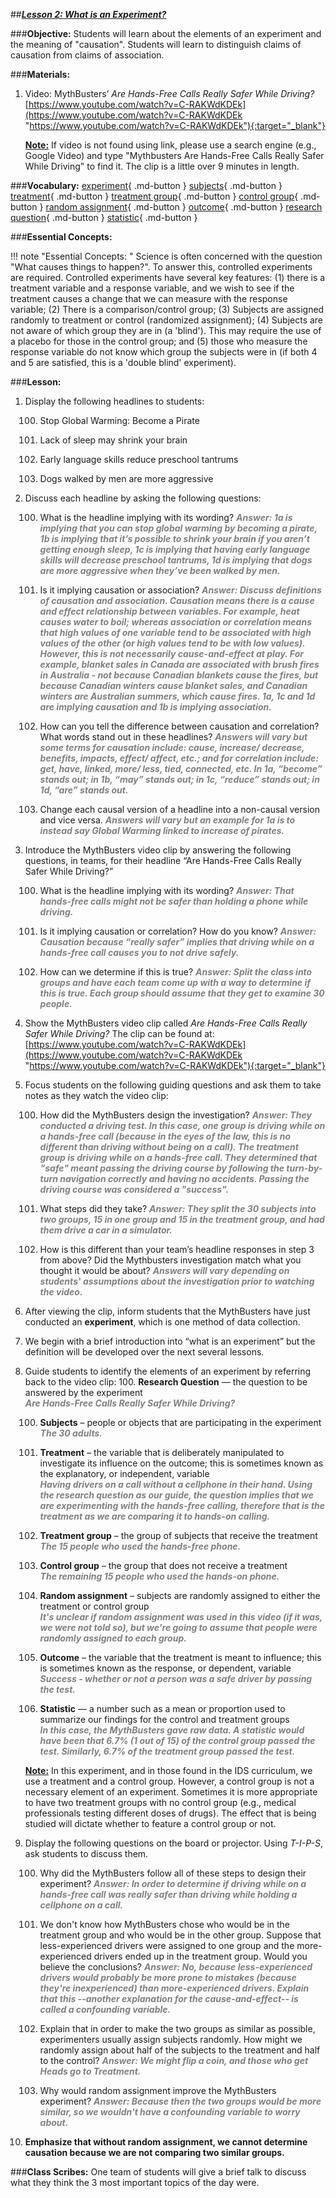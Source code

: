 ##***<u>Lesson 2: What is an Experiment?</u>***

###**Objective:**
Students will learn about the elements of an experiment and the meaning of "causation". Students will
learn to distinguish claims of causation from claims of association.

###**Materials:**
1. Video: MythBusters’ *Are Hands-Free Calls Really Safer While Driving?* <br> [https://www.youtube.com/watch?v=C-RAKWdKDEk](https://www.youtube.com/watch?v=C-RAKWdKDEk "https://www.youtube.com/watch?v=C-RAKWdKDEk"){:target="_blank"}

    **<u>Note:</u>** If video is not found using link, please use a search engine (e.g., Google Video) and type "Mythbusters Are Hands-Free Calls Really Safer While Driving" to find it. The clip is a little over 9 minutes in length.

###**Vocabulary:**
[experiment](../../vocabulary/unit3/#experiment "one method of data collection; something that can be repeated that has a set of possible results"){ .md-button }
[subjects](../../vocabulary/unit3/#subjects "people or objects that are participating in the experiment"){ .md-button }
[treatment](../../vocabulary/unit3/#treatment "the variable that is deliberately manipulated to investigate its influence on the outcome; this is sometimes known as the explanatory, or independent, variable "){ .md-button }
[treatment group](../../vocabulary/unit3/#treatment-group "the group of subjects that receive the treatment"){ .md-button }
[control group](../../vocabulary/unit3/#control-group "the group that does not receive a treatment"){ .md-button }
[random assignment](../../vocabulary/unit3/#random-assignment "subjects are randomly assigned to either the treatment or control group"){ .md-button }
[outcome](../../vocabulary/unit3/#outcome "the variable that the treatment is meant to influence; this is sometimes known as the response, or dependent, variable"){ .md-button }
[research question](../../vocabulary/unit3/#research-question "the question to be answered by the experiment"){ .md-button }
[statistic](../../vocabulary/unit3/#statistic "a term used for numbers that summarize a sample"){ .md-button }

###**Essential Concepts:**

!!! note "Essential Concepts: "
    Science is often concerned with the question "What causes things to happen?". To
    answer this, controlled experiments are required. Controlled experiments have several key features: (1)
    there is a treatment variable and a response variable, and we wish to see if the treatment causes a
    change that we can measure with the response variable; (2) There is a comparison/control group; (3)
    Subjects are assigned randomly to treatment or control (randomized assignment); (4) Subjects are not
    aware of which group they are in (a 'blind'). This may require the use of a placebo for those in the control
    group; and (5) those who measure the response variable do not know which group the subjects were in (if
    both 4 and 5 are satisfied, this is a 'double blind' experiment).

###**Lesson:**
1. Display the following headlines to students:

    100. Stop Global Warming: Become a Pirate

    100. Lack of sleep may shrink your brain

    100. Early language skills reduce preschool tantrums

    100. Dogs walked by men are more aggressive

2. Discuss each headline by asking the following questions:

    100. What is the headline implying with its wording? <span style="color:grey">***Answer: 1a is implying that you can stop global
    warming by becoming a pirate, 1b is implying that it’s possible to shrink your brain
    if you aren’t getting enough sleep, 1c is implying that having early language skills
    will decrease preschool tantrums, 1d is implying that dogs are more aggressive
    when they’ve been walked by men.***</span>

    100. Is it implying causation or association? <span style="color:grey">***Answer: Discuss definitions of causation and
    association. Causation means there is a cause and effect relationship between
    variables. For example, heat causes water to boil; whereas association or
    correlation means that high values of one variable tend to be associated with high
    values of the other (or high values tend to be with low values). However, this is not
    necessarily cause-and-effect at play. For example, blanket sales in Canada are
    associated with brush fires in Australia - not because Canadian blankets cause the
    fires, but because Canadian winters cause blanket sales, and Canadian winters are
    Australian summers, which cause fires. 1a, 1c and 1d are implying causation and
    1b is implying association.***</span>
    
    100. How can you tell the difference between causation and correlation? What words stand
    out in these headlines? <span style="color:grey">***Answers will vary but some terms for causation include:
    cause, increase/ decrease, benefits, impacts, effect/ affect, etc.; and for correlation
    include: get, have, linked, more/ less, tied, connected, etc. In 1a, “become” stands
    out; in 1b, “may” stands out; in 1c, “reduce” stands out; in 1d, “are” stands out.***</span>
    
    100. Change each causal version of a headline into a non-causal version and vice versa.
    <span style="color:grey">***Answers will vary but an example for 1a is to instead say Global Warming linked to
    increase of pirates.***</span>

3. Introduce the MythBusters video clip by answering the following questions, in teams, for their
headline “Are Hands-Free Calls Really Safer While Driving?”

    100. What is the headline implying with its wording? <span style="color:grey">***Answer: That hands-free calls might not be safer than holding a phone while driving.***</span>

    100. Is it implying causation or correlation? How do you know? <span style="color:grey">***Answer: Causation because
    “really safer” implies that driving while on a hands-free call causes you to not drive safely.***</span>

    100. How can we determine if this is true? <span style="color:grey">***Answer: Split the class into groups and have each team
    come up with a way to determine if this is true. Each group should assume that
    they get to examine 30 people.***</span>

4. Show the MythBusters video clip called *Are Hands-Free Calls Really Safer While Driving?* The clip can be found at: <br> [https://www.youtube.com/watch?v=C-RAKWdKDEk](https://www.youtube.com/watch?v=C-RAKWdKDEk "https://www.youtube.com/watch?v=C-RAKWdKDEk"){:target="_blank"}

5. Focus students on the following guiding questions and ask them to take notes as they watch the video clip:

    100. How did the MythBusters design the investigation? <span style="color:grey">***Answer: They conducted a driving test. In this case, one group is driving while on a hands-free call (because in the eyes of the law, this is no different than driving without being on a call). The treatment group is driving while on a hands-free call. They determined that "safe" meant passing the driving course by following the turn-by-turn navigation correctly and having no accidents. Passing the driving course was considered a "success".***</span>

    100. What steps did they take? <span style="color:grey">***Answer: They split the 30 subjects into two groups, 15 in one group and 15 in the treatment group, and had them drive a car in a simulator.***</span>

    100. How is this different than your team’s headline responses in step 3 from above? Did the Mythbusters investigation match what you thought it would be about? <span style="color:grey">***Answers will vary depending on students' assumptions about the investigation prior to watching the video.***</span>

6. After viewing the clip, inform students that the MythBusters have just conducted an **experiment**,
which is one method of data collection.

7. We begin with a brief introduction into “what is an experiment” but the definition will be developed
over the next several lessons.

8. Guide students to identify the elements of an experiment by referring back to the video clip:
    100. **Research Question** — the question to be answered by the experiment <br><span style="color:grey">***Are Hands-Free Calls Really Safer While Driving?***</span>

    100. **Subjects** – people or objects that are participating in the experiment <br><span style="color:grey">***The 30 adults.***</span>

    100. **Treatment** – the variable that is deliberately manipulated to investigate its influence on the outcome; this is sometimes known as the explanatory, or independent, variable <br><span style="color:grey">***Having drivers on a call without a cellphone in their hand. Using the research question as our guide, the question implies that we are experimenting with the hands-free calling, therefore that is the treatment as we are comparing it to hands-on calling.***</span>

    100. **Treatment group** – the group of subjects that receive the treatment <br><span style="color:grey">***The 15 people who used the hands-free phone.***</span>

    100. **Control group** – the group that does not receive a treatment <br><span style="color:grey">***The remaining 15 people who used the hands-on phone.***</span>

    100. **Random assignment** – subjects are randomly assigned to either the treatment or control
    group <br><span style="color:grey">***It's unclear if random assignment was used in this video (if it was, we were not told so), but we're going to assume that people were randomly assigned to each group.***</span>
    
    100. **Outcome** – the variable that the treatment is meant to influence; this is sometimes known as the response, or dependent, variable <br><span style="color:grey">***Success - whether or not a person was a safe driver by passing the test.***</span>
    
    100. **Statistic** — a number such as a mean or proportion used to summarize our findings for the control and treatment groups <br> <span style="color:grey">***In this case, the MythBusters gave raw data. A statistic would have been that 6.7% (1 out of 15) of the control group passed the test. Similarly, 6.7% of the treatment group passed the test.***</span>
    
    **<u>Note:</u>** In this experiment, and in those found in the IDS curriculum, we use a treatment and a
    control group. However, a control group is not a necessary element of an experiment. Sometimes
    it is more appropriate to have two treatment groups with no control group (e.g., medical
    professionals testing different doses of drugs). The effect that is being studied will dictate whether
    to feature a control group or not.

9. Display the following questions on the board or projector. Using *T-I-P-S*, ask students to discuss
them.

    100. Why did the MythBusters follow all of these steps to design their experiment? <span style="color:grey">***Answer: In order to determine if driving while on a hands-free call was really safer than driving while holding a cellphone on a call.***</span>

    100. We don't know how MythBusters chose who would be in the treatment group and who
    would be in the other group. Suppose that less-experienced drivers were assigned to one group and the more-experienced drivers ended up in the treatment group. Would you believe the conclusions? <span style="color:grey">***Answer: No, because less-experienced drivers would probably be more prone to mistakes (because they're inexperienced) than more-experienced drivers. Explain that this --another explanation for the cause-and-effect--
    is called a confounding variable.***</span>
    
    100. Explain that in order to make the two groups as similar as possible, experimenters
    usually assign subjects randomly. How might we randomly assign about half of the
    subjects to the treatment and half to the control? <span style="color:grey">***Answer: We might flip a coin, and those who
    get Heads go to Treatment.***</span>
    
    100. Why would random assignment improve the MythBusters experiment? <span style="color:grey">***Answer: Because then the two
    groups would be more similar, so we wouldn't have a confounding variable to
    worry about.***</span>

10. **Emphasize that without random assignment, we cannot determine causation because we
are not comparing two similar groups.**

###**Class Scribes:**
One team of students will give a brief talk to discuss what they think the 3 most important topics of the
day were.
